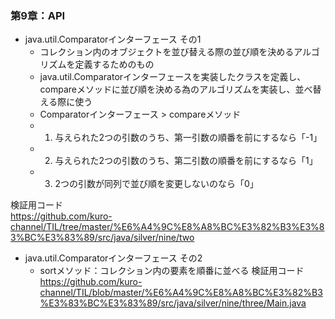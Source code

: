 ### 第9章：API  
- java.util.Comparatorインターフェース その1
  - コレクション内のオブジェクトを並び替える際の並び順を決めるアルゴリズムを定義するためのもの
  - java.util.Comparatorインターフェースを実装したクラスを定義し、compareメソッドに並び順を決める為のアルゴリズムを実装し、並べ替える際に使う 
  - Comparatorインターフェース > compareメソッド
  - 1. 与えられた2つの引数のうち、第一引数の順番を前にするなら「-1」
  - 2. 与えられた2つの引数のうち、第二引数の順番を前にするなら「1」
  - 3. 2つの引数が同列で並び順を変更しないのなら「0」

検証用コード  
https://github.com/kuro-channel/TIL/tree/master/%E6%A4%9C%E8%A8%BC%E3%82%B3%E3%83%BC%E3%83%89/src/java/silver/nine/two

- java.util.Comparatorインターフェース その2
  - sortメソッド：コレクション内の要素を順番に並べる
検証用コード
https://github.com/kuro-channel/TIL/blob/master/%E6%A4%9C%E8%A8%BC%E3%82%B3%E3%83%BC%E3%83%89/src/java/silver/nine/three/Main.java
